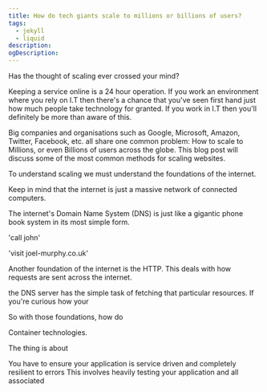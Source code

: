 ```yaml
---
title: How do tech giants scale to millions or billions of users?
tags:
  - jekyll
  - liquid
description: 
ogDescription: 
---
```


Has the thought of scaling ever crossed your mind?

Keeping a service online is a 24 hour operation. If you work an environment where you rely on I.T then there's a chance that 
you've seen first hand just how much people take technology for granted. If you work in I.T then you'll definitely be more than aware of this.

Big companies and organisations such as Google, Microsoft, Amazon, Twitter, Facebook, etc.
all share one common problem: How to scale to Millions, or even Billions of users across the globe. This blog post will discuss some of the most common methods for scaling websites.

<!--more-->

To understand scaling we must understand the foundations of the internet.

Keep in mind that the internet is just a massive network of connected computers.

The internet's Domain Name System (DNS) is just like a gigantic phone book system in its most simple form.

'call john'

'visit joel-murphy.co.uk'

Another foundation of the internet is the HTTP. This deals with how requests are sent across the internet.

the DNS server has the simple task of fetching that particular resources. If you're curious how your 

So with those foundations, how do 

Container technologies.

The thing is about 

You have to ensure your application is service driven and completely resilient to errors
This involves heavily testing your application and all associated 

